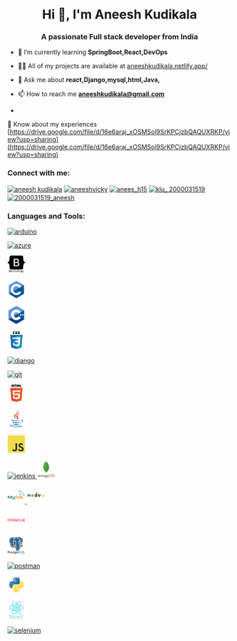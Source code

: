 <h1 align="center">Hi 👋, I'm Aneesh Kudikala</h1>
<h3 align="center">A passionate Full stack developer from India</h3>

- 🌱 I’m currently learning **SpringBoot,React,DevOps**

- 👨‍💻 All of my projects are available at [aneeshkudikala.netlify.app/](aneeshkudikala.netlify.app/)

- 💬 Ask me about **react,Django,mysql,html,Java,**

- 📫 How to reach me **aneeshkudikala@gmail.com**

-
 📄 Know about my experiences 
[https://drive.google.com/file/d/16e6araj_xOSMSol9SrKPCjzbQAQUXRKP/view?usp=sharing](https://drive.google.com/file/d/16e6araj_xOSMSol9SrKPCjzbQAQUXRKP/view?usp=sharing)

<h3 align="left">Connect with me:</h3>
<p align="left">
<a
 href="https://linkedin.com/in/aneesh kudikala" 
target="blank"><img align="center" 
src="https://raw.githubusercontent.com/rahuldkjain/github-profile-readme-generator/master/src/images/icons/Social/linked-in-alt.svg"
 alt="aneesh kudikala" height="30" width="40" /></a>
<a 
href="https://fb.com/aneeshvicky" target="blank"><img 
align="center" 
src="https://raw.githubusercontent.com/rahuldkjain/github-profile-readme-generator/master/src/images/icons/Social/facebook.svg"
 alt="aneeshvicky" height="30" width="40" /></a>
<a 
href="https://instagram.com/anees_h15" target="blank"><img 
align="center" 
src="https://raw.githubusercontent.com/rahuldkjain/github-profile-readme-generator/master/src/images/icons/Social/instagram.svg"
 alt="anees_h15" height="30" width="40" /></a>
<a 
href="https://www.hackerrank.com/klu_ 2000031519" 
target="blank"><img align="center" 
src="https://raw.githubusercontent.com/rahuldkjain/github-profile-readme-generator/master/src/images/icons/Social/hackerrank.svg"
 alt="klu_ 2000031519" height="30" width="40" /></a>
<a 
href="https://www.leetcode.com/2000031519_aneesh" 
target="blank"><img align="center" 
src="https://raw.githubusercontent.com/rahuldkjain/github-profile-readme-generator/master/src/images/icons/Social/leet-code.svg"
 alt="2000031519_aneesh" height="30" width="40" /></a>
</p>

<h3 align="left">Languages and Tools:</h3>
<p align="left" algin-items="left">
        <a href="https://www.arduino.cc/" target="_blank" rel="noreferrer">
   <img 
src="https://cdn.worldvectorlogo.com/logos/arduino-1.svg" alt="arduino" 
width="40" height="40"/>
        </a>
       
   <a href="https://azure.microsoft.com/en-in/" target="_blank" 
rel="noreferrer">
          <img 
src="https://www.vectorlogo.zone/logos/microsoft_azure/microsoft_azure-icon.svg"
 alt="azure" width="40" height="40"/>
        </a>
         
  <a href="https://getbootstrap.com" target="_blank" 
rel="noreferrer">
          <img 
src="https://raw.githubusercontent.com/devicons/devicon/master/icons/bootstrap/bootstrap-plain-wordmark.svg"
 alt="bootstrap" width="40" height="40"/>
        </a>
         
  <a href="https://www.cprogramming.com/" target="_blank" 
rel="noreferrer">
          <img 
src="https://raw.githubusercontent.com/devicons/devicon/master/icons/c/c-original.svg"
 alt="c" width="40" height="40"/>
        </a>
         
  <a href="https://www.w3schools.com/cpp/" target="_blank" 
rel="noreferrer">
          <img 
src="https://raw.githubusercontent.com/devicons/devicon/master/icons/cplusplus/cplusplus-original.svg"
 alt="cplusplus" width="40" height="40"/>
        </a>
         
  <a href="https://www.w3schools.com/css/" target="_blank" 
rel="noreferrer">
          <img 
src="https://raw.githubusercontent.com/devicons/devicon/master/icons/css3/css3-original-wordmark.svg"
 alt="css3" width="40" height="40"/>
        </a>
         
  <a href="https://www.djangoproject.com/" target="_blank" 
rel="noreferrer">
      <img src="https://cdn.worldvectorlogo.com/logos/django.svg"
 alt="django" width="40" height="40"/>
        </a>
         
  <a href="https://git-scm.com/" target="_blank" 
rel="noreferrer">
   <img 
src="https://www.vectorlogo.zone/logos/git-scm/git-scm-icon.svg" 
alt="git" width="40" height="40"/>
        </a>
         
  <a href="https://www.w3.org/html/" target="_blank" 
rel="noreferrer">
          <img 
src="https://raw.githubusercontent.com/devicons/devicon/master/icons/html5/html5-original-wordmark.svg"
 alt="html5" width="40" height="40"/>
        </a>
         
 <a href="https://www.java.com" target="_blank" 
rel="noreferrer">
          <img 
src="https://raw.githubusercontent.com/devicons/devicon/master/icons/java/java-original.svg"
 alt="java" width="40" height="40"/>
        </a>
         
  <a 
href="https://developer.mozilla.org/en-US/docs/Web/JavaScript" 
target="_blank" rel="noreferrer">
          <img 
src="https://raw.githubusercontent.com/devicons/devicon/master/icons/javascript/javascript-original.svg"
 alt="javascript" width="40" height="40"/>
        </a>
         
  <a href="https://www.jenkins.io" target="_blank" 
rel="noreferrer">
          <img 
src="https://www.vectorlogo.zone/logos/jenkins/jenkins-icon.svg" 
alt="jenkins" width="40" height="40"/>
        </a>
          <a href="https://www.mongodb.com/" target="_blank" 
rel="noreferrer">
          <img 
src="https://raw.githubusercontent.com/devicons/devicon/master/icons/mongodb/mongodb-original-wordmark.svg"
 alt="mongodb" width="40" height="40"/>
        </a>
         
  <a href="https://www.mysql.com/" target="_blank" 
rel="noreferrer">
          <img 
src="https://raw.githubusercontent.com/devicons/devicon/master/icons/mysql/mysql-original-wordmark.svg"
 alt="mysql" width="40" height="40"/>
        </a>
        <a href="https://nodejs.org" target="_blank" 
rel="noreferrer">
          <img 
src="https://raw.githubusercontent.com/devicons/devicon/master/icons/nodejs/nodejs-original-wordmark.svg"
 alt="nodejs" width="40" height="40"/>
        </a>
         
  <a href="https://www.oracle.com/" target="_blank" 
rel="noreferrer">
          <img 
src="https://raw.githubusercontent.com/devicons/devicon/master/icons/oracle/oracle-original.svg"
 alt="oracle" width="40" height="40"/>
        </a>
         
 <a href="https://www.postgresql.org" target="_blank" 
rel="noreferrer">
          <img 
src="https://raw.githubusercontent.com/devicons/devicon/master/icons/postgresql/postgresql-original-wordmark.svg"
 alt="postgresql" width="40" height="40"/>
        </a>
         
 <a href="https://postman.com" target="_blank" 
rel="noreferrer">
          <img 
src="https://www.vectorlogo.zone/logos/getpostman/getpostman-icon.svg" 
alt="postman" width="40" height="40"/>
        </a>
         
 <a href="https://www.python.org" target="_blank" 
rel="noreferrer">
          <img 
src="https://raw.githubusercontent.com/devicons/devicon/master/icons/python/python-original.svg"
 alt="python" width="40" height="40"/>
        </a>
         
  <a href="https://reactjs.org/" target="_blank" 
rel="noreferrer">
          <img 
src="https://raw.githubusercontent.com/devicons/devicon/master/icons/react/react-original-wordmark.svg"
 alt="react" width="40" height="40"/>
        </a>
         
 <a href="https://www.selenium.dev" target="_blank" 
rel="noreferrer">
          <img 
src="https://raw.githubusercontent.com/detain/svg-logos/780f25886640cef088af994181646db2f6b1a3f8/svg/selenium-logo.svg"
 alt="selenium" width="40" height="40"/>
        </a>
        </p>

